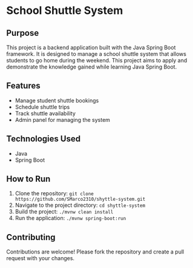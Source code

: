 # School Shuttle System

## Purpose

This project is a backend application built with the Java Spring Boot framework. It is designed to manage a school shuttle system that allows students to go home during the weekend. This project aims to apply and demonstrate the knowledge gained while learning Java Spring Boot.

## Features

- Manage student shuttle bookings
- Schedule shuttle trips
- Track shuttle availability
- Admin panel for managing the system

## Technologies Used

- Java
- Spring Boot

## How to Run

1. Clone the repository: `git clone https://github.com/SMarco2310/shyttle-system.git`
2. Navigate to the project directory: `cd shyttle-system`
3. Build the project: `./mvnw clean install`
4. Run the application: `./mvnw spring-boot:run`

## Contributing

Contributions are welcome! Please fork the repository and create a pull request with your changes.

